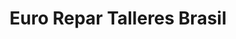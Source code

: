 ---
title: "Euro Repar Talleres Brasil"
url: /valladolid/euro-repar-talleres-brasil/
shop: Autowerkstatt
---